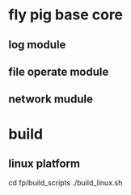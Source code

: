 # fly pig base core 
## log module

## file operate module

## network mudule
# build

## linux platform
  cd fp/build_scripts
  ./build_linux.sh
